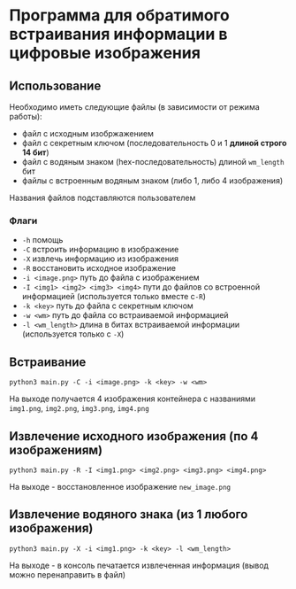 # Программа для обратимого встраивания информации в цифровые изображения
## Использование

Необходимо иметь следующие файлы (в зависимости от режима работы):
* файл с исходным изобржажением
* файл с секретным ключом (последовательность 0 и 1 **длиной строго 14 бит**)
* файл с водяным знаком (hex-последовательность) длиной `wm_length` бит
* файлы с встроенным водяным знаком (либо 1, либо 4 изображения)

Названия файлов подставляются пользователем

### Флаги
* `-h` помощь
* `-C` встроить информацию в изображение
* `-X` извлечь информацию из изображения
* `-R` восстановить исходное изображение
* `-i <image.png>` путь до файла с изображением
* `-I <img1> <img2> <img3> <img4>` пути до файлов со встроенной информацией (используется только вместе с`-R`)
* `-k <key>` путь до файла с секретным ключом
* `-w <wm>` путь до файла со встраиваемой информацией
* `-l <wm_length>` длина в битах встраиваемой информации (используется только с `-X`) 

## Встраивание
```
python3 main.py -C -i <image.png> -k <key> -w <wm>
```
На выходе получается 4 изображения контейнера с названиями `img1.png`, `img2.png`, `img3.png`, `img4.png`

## Извлечение исходного изображения (по 4 изображениям)
```
python3 main.py -R -I <img1.png> <img2.png> <img3.png> <img4.png>
```
На выходе - восстановленное изображение `new_image.png`

## Извлечение водяного знака (из 1 любого изображения)
```
python3 main.py -X -i <img1.png> -k <key> -l <wm_length>
```
На выходе - в консоль печатается извлеченная информация (вывод можно перенаправить в файл)